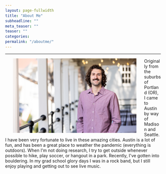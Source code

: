 ```yaml
---
layout: page-fullwidth
title: "About Me"
subheadline: ""
meta_teaser: ""
teaser: ""
categories:
permalink: "/aboutme/"
---
```

<!--more-->
<hr>
<img src="/local_files/Ben_at_Calvallo.jpeg" width="400" ALIGN="left" HSPACE="25" /> Originally from the suburbs of Portland (OR), I came to Austin by way of Madison and Seattle.  I have been very fortunate to live in these amazing cities. Austin is a lot of fun, and has been a great place to weather the pandemic (everything is outdoors). When I'm not doing research, I try to get outside whenever possible to hike, play soccer, or hangout in a park. Recently, I've gotten into bouldering.  In my grad school glory days I was in a rock band, but I still enjoy playing and getting out to see live music.  